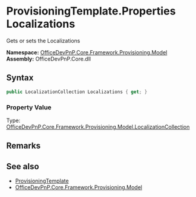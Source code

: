 # ProvisioningTemplate.Properties Localizations
 Gets or sets the Localizations   

**Namespace:** [OfficeDevPnP.Core.Framework.Provisioning.Model](OfficeDevPnP.Core.Framework.Provisioning.Model.md)  
**Assembly:** OfficeDevPnP.Core.dll  
## Syntax
```C#
public LocalizationCollection Localizations { get; }
```

### Property Value
Type: [OfficeDevPnP.Core.Framework.Provisioning.Model.LocalizationCollection](OfficeDevPnP.Core.Framework.Provisioning.Model.LocalizationCollection.md)  

## Remarks
  
## See also
- [ProvisioningTemplate](OfficeDevPnP.Core.Framework.Provisioning.Model.ProvisioningTemplate.md) 
- [OfficeDevPnP.Core.Framework.Provisioning.Model](OfficeDevPnP.Core.Framework.Provisioning.Model.md) 
